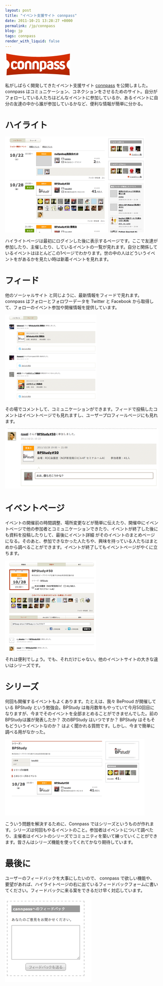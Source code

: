 ```yaml
---
layout: post
title: "イベント支援サイト connpass"
date: 2011-10-21 13:28:27 +0000
permalink: /jp/connpass
blog: jp
tags: connpass
render_with_liquid: false
---
```


<!-- textlint-disable rousseau -->

![Connpass](/assets/images/667/logo_lead.png)

私がしばらく開発してきたイベント支援サイト [connpass](https://connpass.com/) を公開しました。
connpass
はコミュニケーション、コネクションをさせるためのサイト。自分がフォローしている人たちはどんなイベントに参加しているか、あるイベントに自分の友達の中から誰が参加しているかなど、便利な情報が簡単に分かる。

# ハイライト

[![](/assets/images/667/screenshot-31_medium.png)](/assets/images/667/screenshot-31.png)

ハイライトページは最初にログインした後に表示するページです。ここで友達が参加したり、主催したり、しているイベントの一覧が見れます。自分と関係しているイベントはほとんどこの1ページでわかります。世の中の人はどういうイベントをがあるかを見たい時は新着イベントを見れます。

# フィード

他のソーシャルサイト と同じように、最新情報をフィードで見れます。connpass はフォローとフォロワーデータを Twitter と
Facebook から取得して、フォローのイベント参加や開催情報を提供しています。

[![](/assets/images/667/screenshot-26_small.png)](/assets/images/667/screenshot-26.png)

その場でコメントして、コミュニケーションができます。フィードで投稿したコメントはイベントベージでも見れますし、ユーザープロフィールベージにも見れます。

![image](/assets/images/667/screenshot27.png)

# イベントページ

イベントの開催前の時間調整、場所変更などが簡単に伝えたり、開催中にイベントベージで他の参加者とコミュニケーションできたり、イベントが終了した後にも資料を投稿したりして、最後にイベント詳細
がそのイベントのまとめベージになる。そのあと、参加できなかった人たちや、興味を持っている人たちはまとめから調べることができます。イベントが終了してもイベントページがやくに立ちます。

[![](/assets/images/667/screenshot-27_small.png)](/assets/images/667/screenshot-27.png)

それは便利でしょう。でも、それだけじゃない。他のイベントサイトの大きな違いはシリーズです。

# シリーズ

何回も開催するイベントもよくあります。たとえは、我々 BeProud が開催している BPStudy という勉強会。BPStudy
は毎月数年もやっていて今月50回目になりますが、今までそのイベントを全部まとめることができませんでした。前のBPStudyは誰が発表したか？
次のBPStudy はいつですか？ BPStudy はそもそもどういうイベントなのか？
はよく聞かれる質問です。しかし、今まで簡単に調べる用がなかった。

[![](/assets/images/667/screenshot-28_medium.png)](/assets/images/667/screenshot-28.png)

こういう問題を解決するために、Connpass
ではシリーズというものが作れます。シリーズは何回もやるイベントのこと。参加者はイベントについて調べたり、主催者はイベントのシリーズでコミュニティを築いて練っていくことができます。皆さんはシリーズ機能を使ってくれてかなり期待しています。

# 最後に

ユーザーのフィードバックを大事にしたいので、 connpass
で欲しい機能や、要望があれば、ハイライトページの右に出ているフィードバックフォームに書いてください。フィードバックに来る案をできるだけ早く対応しています。

![image](/assets/images/667/screenshot-30.png)

<!-- textlint-enable rousseau -->
